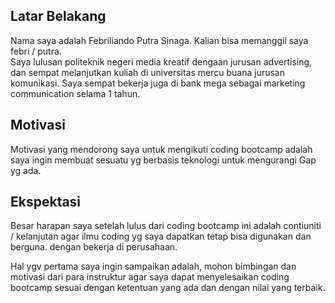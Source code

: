 [//]: # (Ceritakan sedikit tentang latar belakangmu seperti pendidikan terakhir atau pekerjaan sebelumnya)
## Latar Belakang
Nama saya adalah Febriliando Putra Sinaga. Kalian bisa memanggil saya febri / putra.\
Saya lulusan politeknik negeri media kreatif dengaan jurusan advertising, dan sempat melanjutkan kuliah di universitas mercu buana jurusan komunikasi. Saya sempat bekerja juga di bank mega sebagai marketing communication selama 1 tahun.

[//]: # (Motivasi apa yang mendorongmu untuk ikut program coding bootcamp di Hacktiv8?)
## Motivasi
Motivasi yang mendorong saya untuk mengikuti coding bootcamp adalah saya ingin membuat sesuatu yg berbasis teknologi untuk mengurangi Gap yg ada.

[//]: # (Beri tahu kami, apa yang ingin kamu dapatkan di Hacktiv8 dan apa yang ingin kamu capai setelah lulus dari sini?)
## Ekspektasi
Besar harapan saya setelah lulus dari coding bootcamp ini adalah contiuniti / kelanjutan agar ilmu coding yg saya dapatkan tetap bisa digunakan dan berguna. dengan bekerja di perusahaan.

[//]: # (Apakah ada hal lain yang ingin disampaikan? Bila ada, kamu bebas untuk menuliskannya)
Hal ygv pertama saya ingin sampaikan adalah, mohon bimbingan dan motivasi dari para instruktur agar saya dapat menyelesaikan coding bootcamp sesuai dengan ketentuan yang ada dan dengan nilai yang terbaik.